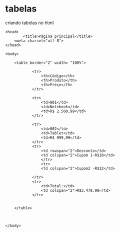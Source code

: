 # tabelas
criando tabelas no html
<!doctype html>
 
<!DOCTYPE html>
<html>
	
	<head>
			<title>Página principal</title>
		<meta charset="utf-8">
	</head>
	
	<body>

		<table border="2" width= "100%">
			
				<tr>
					<th>Código</th>
					<th>Produto</th>
					<th>Preço</th>
				</tr>
				
				<tr>
					<td>001</td>
					<td>Notebook</td>
					<td>R$ 2.500,99</td>
				</tr>

				<tr>
					<td>002</td>
					<td>Tablet</td>
					<td>R$ 999,99</td>
				</tr>
				<tr>
					<td rowspan="2">Desconto</td>
					<td colspan="2">Cupom 1-R$10</td>
					</tr>
					<tr>
					<td colspan="2">Cupom2 -R$12</td>
					
				</tr>
				<tr>
					<td>Total:</td>
					<td colspan="2">R$3.478,98</td>
				</tr>


		</table>
		

	 
	</body>
</html>
